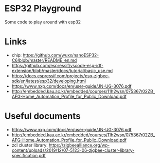 # ESP32 Playground

Some code to play around with esp32

# Links

- chip: https://github.com/wuxx/nanoESP32-C6/blob/master/README_en.md
- https://github.com/espressif/vscode-esp-idf-extension/blob/master/docs/tutorial/basic_use.md
- https://docs.espressif.com/projects/esp-zigbee-sdk/en/latest/esp32/developing.html
- https://www.nxp.com/docs/en/user-guide/JN-UG-3076.pdf
- http://embedded.kau.ac.kr/embedded/courses/11h2wsn/075367r02ZB_AFG-Home_Automation_Profile_for_Public_Download.pdf

# Useful documents

- https://www.nxp.com/docs/en/user-guide/JN-UG-3076.pdf
- http://embedded.kau.ac.kr/embedded/courses/11h2wsn/075367r02ZB_AFG-Home_Automation_Profile_for_Public_Download.pdf
- zcl cluster library: https://zigbeealliance.org/wp-content/uploads/2019/12/07-5123-06-zigbee-cluster-library-specification.pdf
